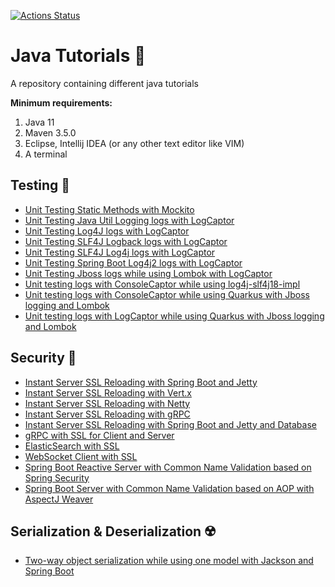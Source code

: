 [![Actions Status](https://github.com/Hakky54/java-tutorials/workflows/Build/badge.svg)](https://github.com/Hakky54/java-tutorials/actions)

# Java Tutorials 📝
A repository containing different java tutorials

**Minimum requirements:**
1. Java 11
2. Maven 3.5.0
3. Eclipse, Intellij IDEA (or any other text editor like VIM)
4. A terminal

## Testing 🎯
- [Unit Testing Static Methods with Mockito](mock-statics-with-mockito)
- [Unit Testing Java Util Logging logs with LogCaptor](log-captor-examples/log-captor-with-java-util-logging)
- [Unit Testing Log4J logs with LogCaptor](log-captor-examples/log-captor-with-log4j-core)
- [Unit Testing SLF4J Logback logs with LogCaptor](log-captor-examples/log-captor-with-slf4j-logback-classic)
- [Unit Testing SLF4J Log4j logs with LogCaptor](log-captor-examples/log-captor-with-slf4j-log4j)
- [Unit Testing Spring Boot Log4j2 logs with LogCaptor](log-captor-examples/log-captor-with-spring-boot-starter-log4j2)
- [Unit Testing Jboss logs while using Lombok with LogCaptor](log-captor-examples/log-captor-with-jboss-and-lombok)
- [Unit testing logs with ConsoleCaptor while using log4j-slf4j18-impl](console-captor-examples/console-captor-with-log4j-slf4j18)
- [Unit testing logs with ConsoleCaptor while using Quarkus with Jboss logging and Lombok](console-captor-examples/console-captor-with-quarkus-jboss-lombok)
- [Unit testing logs with LogCaptor while using Quarkus with Jboss logging and Lombok](log-captor-examples/log-captor-with-quarkus-jboss-lombok)

## Security 🔐
- [Instant Server SSL Reloading with Spring Boot and Jetty](instant-server-ssl-reloading)
- [Instant Server SSL Reloading with Vert.x](instant-server-ssl-reloading-with-vertx/vertx-server)
- [Instant Server SSL Reloading with Netty](instant-server-ssl-reloading-with-netty/netty-server)
- [Instant Server SSL Reloading with gRPC](grpc-client-server-with-ssl/instant-server-ssl-reloading-with-grpc)
- [Instant Server SSL Reloading with Spring Boot and Jetty and Database](instant-ssl-reloading-with-spring-jetty-database)
- [gRPC with SSL for Client and Server](grpc-client-server-with-ssl)
- [ElasticSearch with SSL](elasticsearch-with-ssl)
- [WebSocket Client with SSL](websocket-client-with-ssl)  
- [Spring Boot Reactive Server with Common Name Validation based on Spring Security](spring-security-cn-validation-for-reactive-server)
- [Spring Boot Server with Common Name Validation based on AOP with AspectJ Weaver](spring-cn-validation-with-aop)

## Serialization & Deserialization ☢️
- [Two-way object serialization while using one model with Jackson and Spring Boot](two-way-object-serialization)
